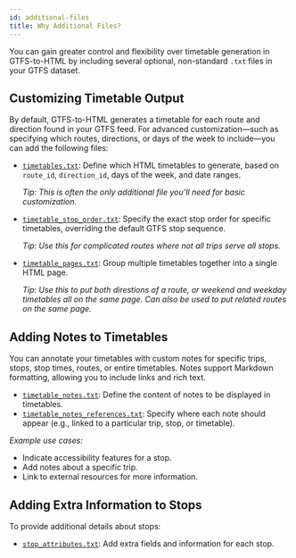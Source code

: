 ```yaml
---
id: additional-files
title: Why Additional Files?
---
```


You can gain greater control and flexibility over timetable generation in GTFS-to-HTML by including several optional, non-standard `.txt` files in your GTFS dataset.

## Customizing Timetable Output

By default, GTFS-to-HTML generates a timetable for each route and direction found in your GTFS feed. For advanced customization—such as specifying which routes, directions, or days of the week to include—you can add the following files:

- [`timetables.txt`](/docs/timetables): Define which HTML timetables to generate, based on `route_id`, `direction_id`, days of the week, and date ranges.  
  
  _Tip: This is often the only additional file you’ll need for basic customization._
- [`timetable_stop_order.txt`](/docs/timetable-stop-order): Specify the exact stop order for specific timetables, overriding the default GTFS stop sequence.
  
  _Tip: Use this for complicated routes where not all trips serve all stops._
- [`timetable_pages.txt`](/docs/timetable-pages): Group multiple timetables together into a single HTML page.

  _Tip: Use this to put both direstions of a route, or weekend and weekday timetables all on the same page. Can also be used to put related routes on the same page._

## Adding Notes to Timetables

You can annotate your timetables with custom notes for specific trips, stops, stop times, routes, or entire timetables. Notes support Markdown formatting, allowing you to include links and rich text.

- [`timetable_notes.txt`](/docs/timetable-notes): Define the content of notes to be displayed in timetables.
- [`timetable_notes_references.txt`](/docs/timetable-notes-references): Specify where each note should appear (e.g., linked to a particular trip, stop, or timetable).

_Example use cases:_
- Indicate accessibility features for a stop.
- Add notes about a specific trip.
- Link to external resources for more information.

## Adding Extra Information to Stops

To provide additional details about stops:

- [`stop_attributes.txt`](/docs/stop-attributes): Add extra fields and information for each stop.
